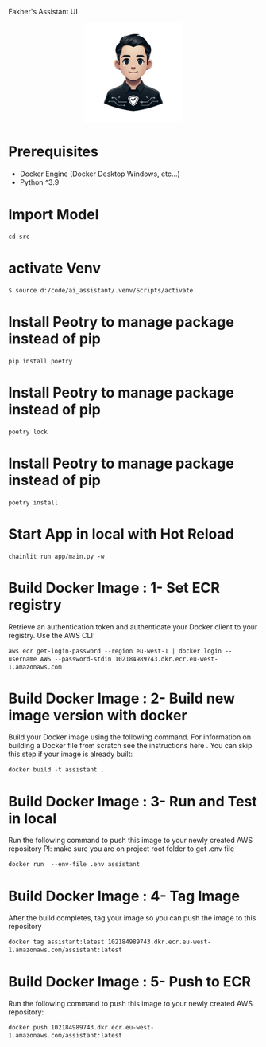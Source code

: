 Fakher's Assistant UI

<p align="center">
<img src="container/ai-assistant/app/public/favicon.png" alt="drawing" width="200"/>
</p>


# Prerequisites
* Docker Engine (Docker Desktop Windows, etc...)
* Python ^3.9

# Import Model
```shell
cd src
```

# activate Venv
```shell
$ source d:/code/ai_assistant/.venv/Scripts/activate
```

# Install Peotry to manage package instead of pip
```shell
pip install poetry
```

# Install Peotry to manage package instead of pip
```shell
poetry lock
```

# Install Peotry to manage package instead of pip
```shell
poetry install
```

# Start App in local with Hot Reload
```shell
chainlit run app/main.py -w
```


# Build Docker Image : 1- Set ECR registry
Retrieve an authentication token and authenticate your Docker client to your registry. Use the AWS CLI:
```shell
aws ecr get-login-password --region eu-west-1 | docker login --username AWS --password-stdin 102184989743.dkr.ecr.eu-west-1.amazonaws.com
```


# Build Docker Image : 2- Build new image version with docker
Build your Docker image using the following command. For information on building a Docker file from scratch see the instructions here . You can skip this step if your image is already built:
```shell
docker build -t assistant .
```

# Build Docker Image : 3- Run and Test in local
Run the following command to push this image to your newly created AWS repository 
PI: make sure you are on project root folder to get .env file
```shell
docker run  --env-file .env assistant
```

# Build Docker Image : 4- Tag Image
After the build completes, tag your image so you can push the image to this repository
```shell
docker tag assistant:latest 102184989743.dkr.ecr.eu-west-1.amazonaws.com/assistant:latest
```

# Build Docker Image : 5- Push to ECR
Run the following command to push this image to your newly created AWS repository:
```shell
docker push 102184989743.dkr.ecr.eu-west-1.amazonaws.com/assistant:latest
```
